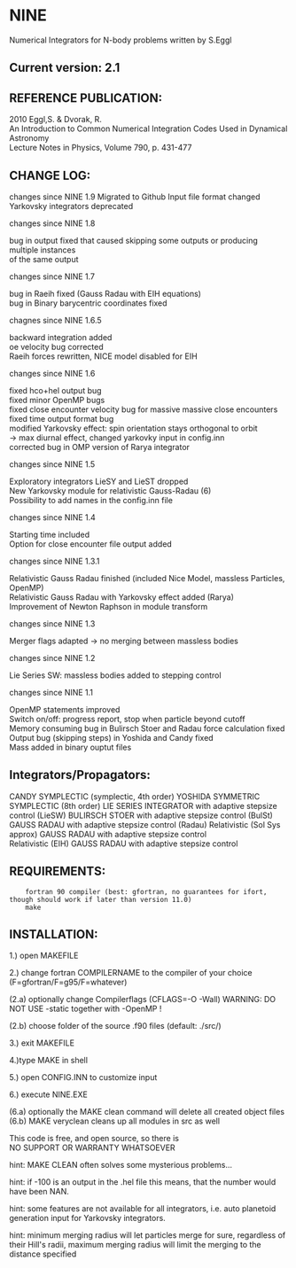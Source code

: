 # NINE 
Numerical Integrators for N-body problems written by S.Eggl

## Current version: 2.1                                                                  
                                     
                                                                                         
## REFERENCE PUBLICATION:                                                                            

   2010  Eggl,S. & Dvorak, R.                                                              
   An Introduction to Common Numerical Integration Codes Used in Dynamical Astronomy       
   Lecture Notes in Physics, Volume 790, p. 431-477                                          

## CHANGE LOG:

changes since NINE 1.9
Migrated to Github
Input file format changed  
Yarkovsky integrators deprecated                                                                                                                                                                 
   											    
changes since NINE 1.8
								    
bug in output fixed that caused skipping some outputs or producing multiple instances   
of the same output									    	
											    
changes since NINE 1.7								    
   											    
bug in Raeih fixed (Gauss Radau with EIH equations)                                     
bug in Binary barycentric coordinates fixed						    
											    
chagnes since NINE 1.6.5								    
											    
backward integration added								   
oe velocity bug corrected								    
Raeih forces rewritten, NICE model disabled for EIH 				    
											    
changes since NINE 1.6                                                                  
                                                                                             
fixed hco+hel output bug                                                                    
fixed minor OpenMP bugs                                                                     
fixed close encounter velocity bug for massive massive close encounters                  
fixed time output format bug                                                            
modified Yarkovsky effect: spin orientation stays orthogonal to orbit                   
-> max diurnal effect, changed yarkovky input in config.inn                             
corrected bug in OMP version of Rarya integrator                                                                 
                                                                                           
changes since NINE 1.5 

Exploratory integrators LieSY and LieST dropped                                           
New Yarkovsky module for relativistic Gauss-Radau (6)                                    
Possibility to add names in the config.inn file                                         
                           					                            
changes since NINE 1.4

Starting time included                                                                  
Option for close encounter file output added                                            
											      
changes since NINE 1.3.1 

Relativistic Gauss Radau finished (included Nice Model, massless Particles, OpenMP)     
Relativistic Gauss Radau with Yarkovsky effect added (Rarya)	                    
Improvement of Newton Raphson in module transform 		                             
					                            
changes since NINE 1.3   

Merger flags adapted -> no merging between massless bodies				    
                        								                         
changes since NINE 1.2   

Lie Series SW: massless bodies added to stepping control                                
                         								    
changes since NINE 1.1

OpenMP statements improved                        					    
Switch on/off: progress report, stop when particle beyond cutoff                        
Memory consuming bug in Bulirsch Stoer and Radau force calculation fixed                
Output bug (skipping steps) in Yoshida and Candy fixed                                  
Mass added in binary ouptut files                                                        


## Integrators/Propagators:

CANDY SYMPLECTIC  (symplectic, 4th order)
YOSHIDA SYMMETRIC SYMPLECTIC (8th order)
LIE SERIES INTEGRATOR  with adaptive stepsize control (LieSW)
BULIRSCH STOER  with adaptive stepsize control (BulSt)
GAUSS RADAU with adaptive stepsize control (Radau)
Relativistic (Sol Sys approx) GAUSS RADAU with adaptive stepsize control  
Relativistic (EIH) GAUSS RADAU with adaptive stepsize control  


## REQUIREMENTS: 
		fortran 90 compiler (best: gfortran, no guarantees for ifort, though should work if later than version 11.0)
		make 

## INSTALLATION:

1.) open MAKEFILE

2.) change fortran COMPILERNAME to the compiler of your choice (F=gfortran/F=g95/F=whatever)
       
(2.a) optionally change Compilerflags (CFLAGS=-O -Wall) WARNING: DO NOT USE -static together with -OpenMP !

(2.b) choose folder of the source .f90 files (default: ./src/) 

3.) exit MAKEFILE

4.)type MAKE in shell

5.) open CONFIG.INN to customize input

6.) execute NINE.EXE

(6.a) optionally the MAKE clean command will delete all created object files
(6.b) MAKE veryclean cleans up all modules in src as well
 
This code is free, and open source, so there is  
NO SUPPORT OR WARRANTY  WHATSOEVER 

hint: MAKE CLEAN often solves some mysterious problems...

hint: if -100 is an output in the .hel file this means, that the number would have been NAN. 

hint: some features are not available for all integrators, i.e. auto planetoid generation input for Yarkovsky integrators.
 
hint: minimum merging radius will let particles merge for sure, regardless of their Hill's radii, maximum merging radius will limit the merging to the distance specified
